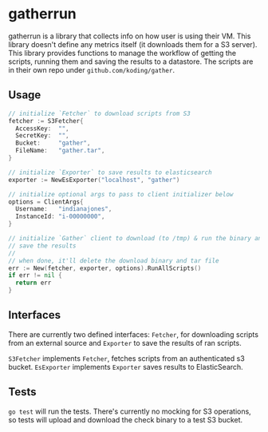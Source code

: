 # gatherrun

gatherrun is a library that collects info on how user is using their VM. This library doesn't define any metrics itself (it downloads them for a S3 server). This library provides functions to manage the workflow of getting the scripts, running them and saving the results to a datastore. The scripts are in their own repo under `github.com/koding/gather`.

## Usage

```go
// initialize `Fetcher` to download scripts from S3
fetcher := S3Fetcher{
  AccessKey:  "",
  SecretKey:  "",
  Bucket:     "gather",
  FileName:   "gather.tar",
}

// initialize `Exporter` to save results to elasticsearch
exporter := NewEsExporter("localhost", "gather")

// initialize optional args to pass to client initializer below
options = ClientArgs{
  Username:   "indianajones",
  InstanceId: "i-00000000",
}

// initialize `Gather` client to download (to /tmp) & run the binary and
// save the results
//
// when done, it'll delete the download binary and tar file
err := New(fetcher, exporter, options).RunAllScripts()
if err != nil {
  return err
}
```

## Interfaces

There are currently two defined interfaces: `Fetcher`, for downloading scripts from an external source and `Exporter` to save the results of ran scripts.

`S3Fetcher` implements `Fetcher`, fetches scripts from an authenticated s3 bucket. `EsExporter` implements `Exporter` saves results to ElasticSearch.

## Tests

`go test` will run the tests. There's currently no mocking for S3 operations, so tests will upload and download the check binary to a test S3 bucket.
